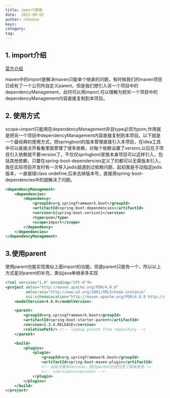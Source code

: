 ```yaml
---
title: import使用
date:  2022-09-02
author: chenkun
keys:
category:
tag:
---
```


## 1. import介绍

[官方介绍](https://maven.apache.org/guides/introduction/introduction-to-dependency-mechanism.html#Importing_Dependencies)

maven中的import是解决maven只能单个继承的问题，有时候我们的maven项目已经有了一个公司所自定义parent，但是我们想引入另一个项目中的dependencyManagement，此时可以用import,可以理解为把另一个项目中的dependencyManagement内容直接复制到本项目。

## 2. 使用方式

scope=import只能用在dependencyManagement并且type必须为pom,作用就是把另一个项目中dependencyManagement内容直接复制到本项目。以下就是一个最经典的使用方式，把springboot的版本管理直接引入本项目，在idea工具中可以直接点开看看里面管理了很多依赖，对每个依赖设置了version,以后在子项目引入依赖就不要version了。不仅仅springboot家族本身项目可以这样引入，包括其他依赖，只要在spring-boot-dependencies定义了的都可以无需版本引入，我在实际项目开发时有一次导入jedis就遇到过依赖问题，起初我是手动指定jedis版本，一直报错class undefine,后来去掉版本号，直接用spring-boot-dependencies中的就解决了问题。

```xml
<dependencyManagement>
    <dependencies>
        <dependency>
            <groupId>org.springframework.boot</groupId>
            <artifactId>spring-boot-dependencies</artifactId>
            <version>${spring-boot.version}</version>
            <type>pom</type>
            <scope>import</scope>
        </dependency>
    </dependencies>
</dependencyManagement>
```

## 3.使用parent

使用parent也能实现类似上面import的功能，但是parent只能有一个，所以以上方式是对parent的补充，类似java单继承多实现

```xml
<?xml version="1.0" encoding="UTF-8"?>
<project xmlns="http://maven.apache.org/POM/4.0.0"
         xmlns:xsi="http://www.w3.org/2001/XMLSchema-instance"
         xsi:schemaLocation="http://maven.apache.org/POM/4.0.0 http://maven.apache.org/xsd/maven-4.0.0.xsd">
    <modelVersion>4.0.0</modelVersion>

    <parent>
        <groupId>org.springframework.boot</groupId>
        <artifactId>spring-boot-starter-parent</artifactId>
        <version>2.3.4.RELEASE</version>
        <relativePath/> <!-- lookup parent from repository -->
    </parent>

    <build>
        <plugins>
            <plugin>
                <groupId>org.springframework.boot</groupId>
                <artifactId>spring-boot-maven-plugin</artifactId>
                <!--此处无需写version，因为parent已经包含了版本信息-->
                <!-- <version></version> -->
            </plugin>
        </plugins>
    </build>
</project>
```
